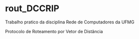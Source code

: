 # rout_DCCRIP
Trabalho pratico da disciplina Rede de Computadores da UFMG

Protocolo de Roteamento por Vetor de Distância
